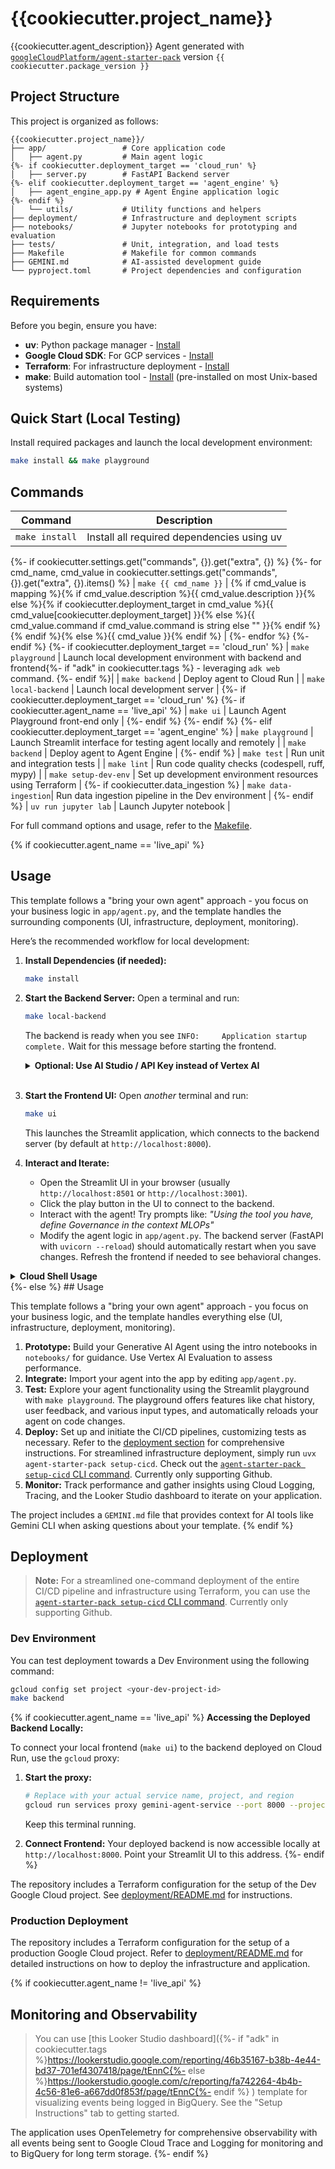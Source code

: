 # {{cookiecutter.project_name}}

{{cookiecutter.agent_description}}
Agent generated with [`googleCloudPlatform/agent-starter-pack`](https://github.com/GoogleCloudPlatform/agent-starter-pack) version `{{ cookiecutter.package_version }}`

## Project Structure

This project is organized as follows:

```
{{cookiecutter.project_name}}/
├── app/                 # Core application code
│   ├── agent.py         # Main agent logic
{%- if cookiecutter.deployment_target == 'cloud_run' %}
│   ├── server.py        # FastAPI Backend server
{%- elif cookiecutter.deployment_target == 'agent_engine' %}
│   ├── agent_engine_app.py # Agent Engine application logic
{%- endif %}
│   └── utils/           # Utility functions and helpers
├── deployment/          # Infrastructure and deployment scripts
├── notebooks/           # Jupyter notebooks for prototyping and evaluation
├── tests/               # Unit, integration, and load tests
├── Makefile             # Makefile for common commands
├── GEMINI.md            # AI-assisted development guide
└── pyproject.toml       # Project dependencies and configuration
```

## Requirements

Before you begin, ensure you have:
- **uv**: Python package manager - [Install](https://docs.astral.sh/uv/getting-started/installation/)
- **Google Cloud SDK**: For GCP services - [Install](https://cloud.google.com/sdk/docs/install)
- **Terraform**: For infrastructure deployment - [Install](https://developer.hashicorp.com/terraform/downloads)
- **make**: Build automation tool - [Install](https://www.gnu.org/software/make/) (pre-installed on most Unix-based systems)


## Quick Start (Local Testing)

Install required packages and launch the local development environment:

```bash
make install && make playground
```

## Commands

| Command              | Description                                                                                 |
| -------------------- | ------------------------------------------------------------------------------------------- |
| `make install`       | Install all required dependencies using uv                                                  |
{%- if cookiecutter.settings.get("commands", {}).get("extra", {}) %}
{%- for cmd_name, cmd_value in cookiecutter.settings.get("commands", {}).get("extra", {}).items() %}
| `make {{ cmd_name }}`       | {% if cmd_value is mapping %}{% if cmd_value.description %}{{ cmd_value.description }}{% else %}{% if cookiecutter.deployment_target in cmd_value %}{{ cmd_value[cookiecutter.deployment_target] }}{% else %}{{ cmd_value.command if cmd_value.command is string else "" }}{% endif %}{% endif %}{% else %}{{ cmd_value }}{% endif %} |
{%- endfor %}
{%- endif %}
{%- if cookiecutter.deployment_target == 'cloud_run' %}
| `make playground`    | Launch local development environment with backend and frontend{%- if "adk" in cookiecutter.tags %} - leveraging `adk web` command. {%- endif %}|
| `make backend`       | Deploy agent to Cloud Run |
| `make local-backend` | Launch local development server |
{%- if cookiecutter.deployment_target == 'cloud_run' %}
{%- if cookiecutter.agent_name == 'live_api' %}
| `make ui`       | Launch Agent Playground front-end only |
{%- endif %}
{%- endif %}
{%- elif cookiecutter.deployment_target == 'agent_engine' %}
| `make playground`    | Launch Streamlit interface for testing agent locally and remotely |
| `make backend`       | Deploy agent to Agent Engine |
{%- endif %}
| `make test`          | Run unit and integration tests                                                              |
| `make lint`          | Run code quality checks (codespell, ruff, mypy)                                             |
| `make setup-dev-env` | Set up development environment resources using Terraform                                    |
{%- if cookiecutter.data_ingestion %}
| `make data-ingestion`| Run data ingestion pipeline in the Dev environment                                           |
{%- endif %}
| `uv run jupyter lab` | Launch Jupyter notebook                                                                     |

For full command options and usage, refer to the [Makefile](Makefile).

{% if cookiecutter.agent_name == 'live_api' %}
## Usage

This template follows a "bring your own agent" approach - you focus on your business logic in `app/agent.py`, and the template handles the surrounding components (UI, infrastructure, deployment, monitoring).

Here’s the recommended workflow for local development:

1.  **Install Dependencies (if needed):**
    ```bash
    make install
    ```

2.  **Start the Backend Server:**
    Open a terminal and run:
    ```bash
    make local-backend
    ```
    The backend is ready when you see `INFO:     Application startup complete.` Wait for this message before starting the frontend.

    <details>
    <summary><b>Optional: Use AI Studio / API Key instead of Vertex AI</b></summary>

    By default, the backend uses Vertex AI and Application Default Credentials. If you prefer to use Google AI Studio and an API key:

    ```bash
    export VERTEXAI=false
    export GOOGLE_API_KEY="your-google-api-key" # Replace with your actual key
    make local-backend
    ```
    Ensure `GOOGLE_API_KEY` is set correctly in your environment.
    </details>
    <br>

3.  **Start the Frontend UI:**
    Open *another* terminal and run:
    ```bash
    make ui
    ```
    This launches the Streamlit application, which connects to the backend server (by default at `http://localhost:8000`).

4.  **Interact and Iterate:**
    *   Open the Streamlit UI in your browser (usually `http://localhost:8501` or `http://localhost:3001`).
    *   Click the play button in the UI to connect to the backend.
    *   Interact with the agent! Try prompts like: *"Using the tool you have, define Governance in the context MLOPs"*
    *   Modify the agent logic in `app/agent.py`. The backend server (FastAPI with `uvicorn --reload`) should automatically restart when you save changes. Refresh the frontend if needed to see behavioral changes.

<details>
<summary><b>Cloud Shell Usage</b></summary>

To run the agent using Google Cloud Shell:

1.  **Start the Frontend:**
    In a Cloud Shell tab, run:
    ```bash
    make ui
    ```
    Accept prompts to use a different port if 3000 is busy. Click the `localhost:PORT` link for the web preview.

2.  **Start the Backend:**
    Open a *new* Cloud Shell tab. Set your project: `gcloud config set project [PROJECT_ID]`. Then run:
    ```bash
    make local-backend
    ```

3.  **Configure Backend Web Preview:**
    Use the Cloud Shell Web Preview feature to expose port 8000. Change the default port from 8080 to 8000. See [Cloud Shell Web Preview documentation](https://cloud.google.com/shell/docs/using-web-preview#preview_the_application).

4.  **Connect Frontend to Backend:**
    *   Copy the URL generated by the backend web preview (e.g., `https://8000-cs-....cloudshell.dev/`).
    *   Paste this URL into the "Server URL" field in the frontend UI settings (in the first tab).
    *   Click the "Play button" to connect.

*   **Note:** The feedback feature in the frontend might not work reliably in Cloud Shell due to cross-origin issues between the preview URLs.
</details>

</details>
{%- else %}
## Usage

This template follows a "bring your own agent" approach - you focus on your business logic, and the template handles everything else (UI, infrastructure, deployment, monitoring).

1. **Prototype:** Build your Generative AI Agent using the intro notebooks in `notebooks/` for guidance. Use Vertex AI Evaluation to assess performance.
2. **Integrate:** Import your agent into the app by editing `app/agent.py`.
3. **Test:** Explore your agent functionality using the Streamlit playground with `make playground`. The playground offers features like chat history, user feedback, and various input types, and automatically reloads your agent on code changes.
4. **Deploy:** Set up and initiate the CI/CD pipelines, customizing tests as necessary. Refer to the [deployment section](#deployment) for comprehensive instructions. For streamlined infrastructure deployment, simply run `uvx agent-starter-pack setup-cicd`. Check out the [`agent-starter-pack setup-cicd` CLI command](https://googlecloudplatform.github.io/agent-starter-pack/cli/setup_cicd.html). Currently only supporting Github.
5. **Monitor:** Track performance and gather insights using Cloud Logging, Tracing, and the Looker Studio dashboard to iterate on your application.

The project includes a `GEMINI.md` file that provides context for AI tools like Gemini CLI when asking questions about your template.
{% endif %}

## Deployment

> **Note:** For a streamlined one-command deployment of the entire CI/CD pipeline and infrastructure using Terraform, you can use the [`agent-starter-pack setup-cicd` CLI command](https://googlecloudplatform.github.io/agent-starter-pack/cli/setup_cicd.html). Currently only supporting Github.

### Dev Environment

You can test deployment towards a Dev Environment using the following command:

```bash
gcloud config set project <your-dev-project-id>
make backend
```
{% if cookiecutter.agent_name == 'live_api' %}
**Accessing the Deployed Backend Locally:**

To connect your local frontend (`make ui`) to the backend deployed on Cloud Run, use the `gcloud` proxy:

1.  **Start the proxy:**
    ```bash
    # Replace with your actual service name, project, and region
    gcloud run services proxy gemini-agent-service --port 8000 --project $PROJECT_ID --region $REGION
    ```
    Keep this terminal running.

2.  **Connect Frontend:** Your deployed backend is now accessible locally at `http://localhost:8000`. Point your Streamlit UI to this address.
{%- endif %}

The repository includes a Terraform configuration for the setup of the Dev Google Cloud project.
See [deployment/README.md](deployment/README.md) for instructions.

### Production Deployment

The repository includes a Terraform configuration for the setup of a production Google Cloud project. Refer to [deployment/README.md](deployment/README.md) for detailed instructions on how to deploy the infrastructure and application.

{% if cookiecutter.agent_name != 'live_api' %}
## Monitoring and Observability
> You can use [this Looker Studio dashboard]({%- if "adk" in cookiecutter.tags %}https://lookerstudio.google.com/reporting/46b35167-b38b-4e44-bd37-701ef4307418/page/tEnnC{%- else %}https://lookerstudio.google.com/c/reporting/fa742264-4b4b-4c56-81e6-a667dd0f853f/page/tEnnC{%- endif %}
) template for visualizing events being logged in BigQuery. See the "Setup Instructions" tab to getting started.

The application uses OpenTelemetry for comprehensive observability with all events being sent to Google Cloud Trace and Logging for monitoring and to BigQuery for long term storage. 
{%- endif %}
